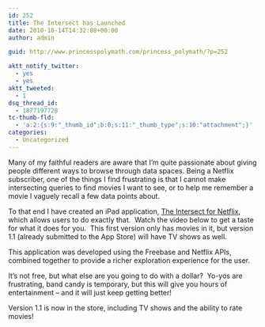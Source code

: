 ```yaml
---
id: 252
title: The Intersect has Launched
date: 2010-10-14T14:32:08+00:00
author: admin

guid: http://www.princesspolymath.com/princess_polymath/?p=252

aktt_notify_twitter:
  - yes
  - yes
aktt_tweeted:
  - 1
dsq_thread_id:
  - 1877197728
tc-thumb-fld:
  - 'a:2:{s:9:"_thumb_id";b:0;s:11:"_thumb_type";s:10:"attachment";}'
categories:
  - Uncategorized
---
```

Many of my faithful readers are aware that I&#8217;m quite passionate about giving people different ways to browse through data spaces. Being a Netflix subscriber, one of the things I find frustrating is that I cannot make intersecting queries to find movies I want to see, or to help me remember a movie I vaguely recall a few data points about.

To that end I have created an iPad application, <a href="http://click.linksynergy.com/fs-bin/stat?id=i8xI7HEP0Ak&#038;offerid=146261&#038;type=3&#038;subid=0&#038;tmpid=1826&#038;RD_PARM1=http%253A%252F%252Fitunes.apple.com%252Fus%252Fapp%252Fthe-intersect-for-netflix%252Fid396597722%253Fmt%253D8%2526uo%253D4%2526partnerId%253D30" target="itunes_store">The Intersect for Netflix</a>, which allows users to do exactly that.  Watch the video below to get a taste for what it does for you.  This first version only has movies in it, but version 1.1 (already submitted to the App Store) will have TV shows as well.

This application was developed using the Freebase and Netflix APIs, combined together to provide a richer exploration experience for the user.

It&#8217;s not free, but what else are you going to do with a dollar?  Yo-yos are frustrating, band candy is temporary, but this will give you hours of entertainment &#8211; and it will just keep getting better!

Version 1.1 is now in the store, including TV shows and the ability to rate movies!